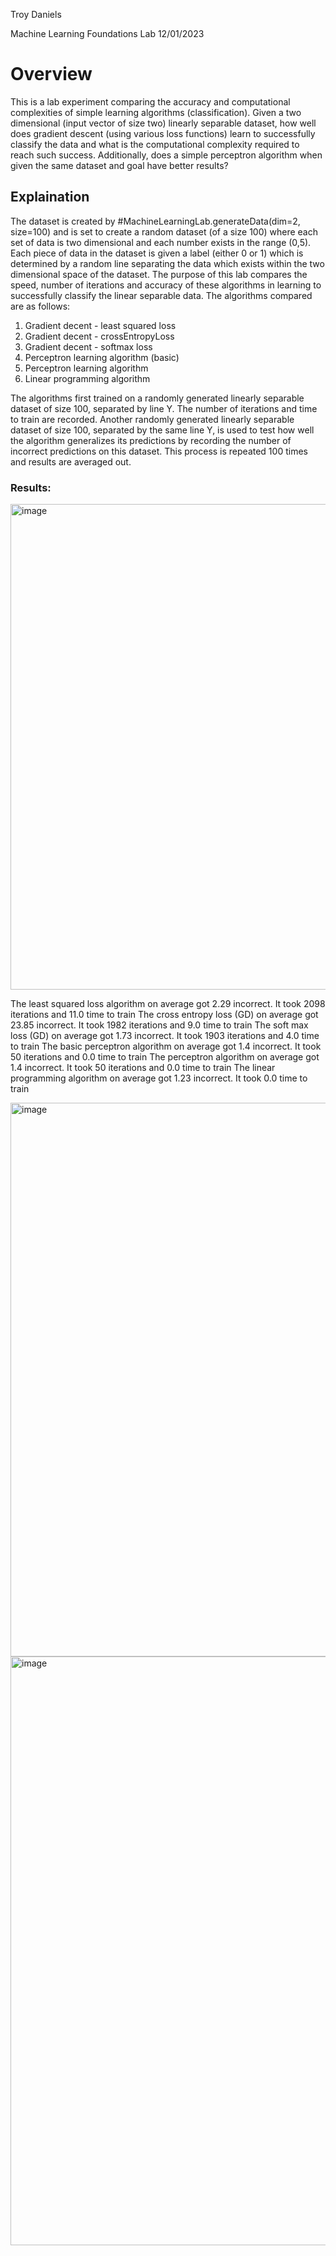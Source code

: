 Troy Daniels


Machine Learning Foundations Lab 12/01/2023

# Overview
This is a lab experiment comparing the accuracy and computational complexities of simple learning algorithms (classification). Given a two dimensional (input vector of size two) linearly separable dataset, how well does gradient descent (using various loss functions) learn to successfully classify the data and what is the computational complexity required to reach such success. Additionally, does a simple perceptron algorithm when given the same dataset and goal have better results?

## Explaination
The dataset is created by #MachineLearningLab.generateData(dim=2, size=100) and is set to create a random dataset (of a size 100) where each set of data is two dimensional and each number exists in the range (0,5). Each piece of data in the dataset is given a label (either 0 or 1) which is determined by a random line separating the data which exists within the two dimensional space of the dataset.
The purpose of this lab compares the speed, number of iterations and accuracy of these algorithms in learning to successfully classify the linear separable data. The algorithms compared are as follows:


1. Gradient decent - least squared loss
2. Gradient decent - crossEntropyLoss
3. Gradient decent - softmax loss
4. Perceptron learning algorithm (basic)
5. Perceptron learning algorithm
6. Linear programming algorithm


The algorithms first trained on a randomly generated linearly separable dataset of size 100, separated by line Y. The number of iterations and time to train are recorded. Another randomly generated linearly separable dataset of size 100, separated by the same line Y, is used to test how well the algorithm generalizes its predictions by recording the number of incorrect predictions on this dataset. This process is repeated 100 times and results are averaged out.


### Results:

<img width="777" alt="image" src="https://github.com/user-attachments/assets/9a8cd7b5-7993-4328-9c3d-713206c7171d">


The least squared loss algorithm on average got 2.29 incorrect. It took 2098 iterations and 11.0 time to train
The cross entropy loss (GD) on average got 23.85 incorrect. It took 1982 iterations and 9.0 time to train
The soft max loss (GD) on average got 1.73 incorrect. It took 1903 iterations and 4.0 time to train
The basic perceptron algorithm on average got 1.4 incorrect. It took 50 iterations and 0.0 time to train
The perceptron algorithm on average got 1.4 incorrect. It took 50 iterations and 0.0 time to train The linear programming algorithm on average got 1.23 incorrect. It took 0.0 time to train

<img width="886" alt="image" src="https://github.com/user-attachments/assets/e60010e0-0890-4386-a5ed-ddeccb7a0ef8">


<img width="942" alt="image" src="https://github.com/user-attachments/assets/c8f832ba-2f10-47f6-9847-e1f3a464352d">

 
